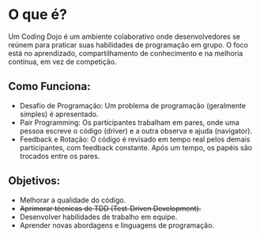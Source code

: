# O que é?

Um Coding Dojo é um ambiente colaborativo onde desenvolvedores se reúnem para praticar suas habilidades de programação em grupo. O foco está no aprendizado, compartilhamento de conhecimento e na melhoria contínua, em vez de competição.

## Como Funciona:
- Desafio de Programação: Um problema de programação (geralmente simples) é apresentado.
- Pair Programming: Os participantes trabalham em pares, onde uma pessoa escreve o código (driver) e a outra observa e ajuda (navigator).
- Feedback e Rotação: O código é revisado em tempo real pelos demais participantes, com feedback constante. Após um tempo, os papéis são trocados entre os pares.

## Objetivos:

- Melhorar a qualidade do código.
- ~~Aprimorar técnicas de TDD (Test-Driven Development).~~
- Desenvolver habilidades de trabalho em equipe.
- Aprender novas abordagens e linguagens de programação.